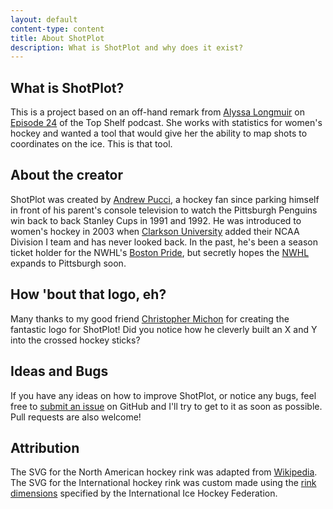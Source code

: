 ```yaml
---
layout: default
content-type: content
title: About ShotPlot
description: What is ShotPlot and why does it exist?
---
```


## What is ShotPlot?

This is a project based on an off-hand remark from [Alyssa Longmuir](https://twitter.com/alyssastweeting) on [Episode 24](https://soundcloud.com/user-55198424/top-shelf-episode-24-angry-little-boulders#t=42:45) of the Top Shelf podcast. She works with statistics for women's hockey and wanted a tool that would give her the ability to map shots to coordinates on the ice. This is that tool.

## About the creator

ShotPlot was created by [Andrew Pucci](https://www.andrewpucci.com), a hockey fan since parking himself in front of his parent's console television to watch the Pittsburgh Penguins win back to back Stanley Cups in 1991 and 1992. He was introduced to women's hockey in 2003 when [Clarkson University](https://clarksonathletics.com/index.aspx?path=whock) added their NCAA Division I team and has never looked back. In the past, he's been a season ticket holder for the NWHL's [Boston Pride](https://www.nwhl.zone/page/show/3422135-boston-pride), but secretly hopes the [NWHL](https://www.nwhl.zone/) expands to Pittsburgh soon.

## How 'bout that logo, eh?

Many thanks to my good friend [Christopher Michon](http://cmichon.com/) for creating the fantastic logo for ShotPlot! Did you notice how he cleverly built an X and Y into the crossed hockey sticks?

## Ideas and Bugs

If you have any ideas on how to improve ShotPlot, or notice any bugs, feel free to [submit an issue](https://github.com/andrewpucci/shotplot/issues) on GitHub and I'll try to get to it as soon as possible. Pull requests are also welcome!

## Attribution

The SVG for the North American hockey rink was adapted from [Wikipedia](https://commons.wikimedia.org/wiki/File:NHL_Hockey_Rink.svg). The SVG for the International hockey rink was custom made using the [rink dimensions](http://stats.iihf.com/hockey/rules/img/sec1.pdf) specified by the International Ice Hockey Federation.
